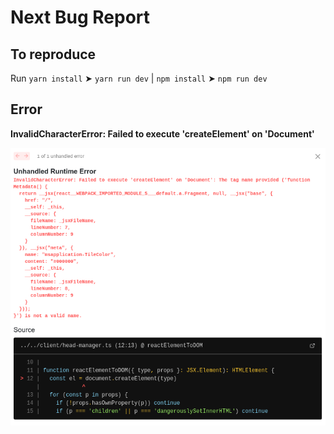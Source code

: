 # Next Bug Report

## To reproduce

Run `yarn install` ➤ `yarn run dev` | `npm install` ➤ `npm run dev`

## Error

**InvalidCharacterError: Failed to execute 'createElement' on 'Document'**

![image](./error.png)
